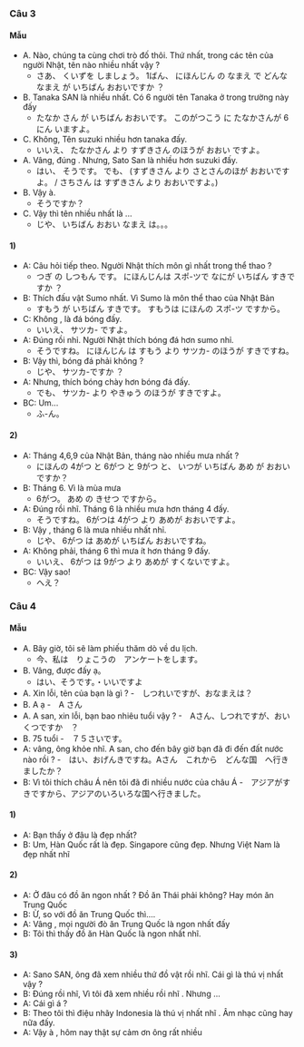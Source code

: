 ### Câu 3
#### Mẫu
- A. Nào, chúng ta cùng chơi trò đố thôi. Thứ nhất, trong các tên của người Nhật, tên nào nhiều nhất vậy ?
  - さあ、 くいずを しましょう。 1ばん、 にほんじん の なまえ で どんな なまえ が いちばん おおいですか ？
- B. Tanaka SAN là nhiều nhất. Có 6 người tên Tanaka ở trong trường này đấy
  - たなか さん が  いちばん おおいです。 このがつこう に たなかさんが 6にん いますよ。
- C. Không, Tên suzuki nhiều hơn tanaka đấy.
  - いいえ、 たなかさん より すずきさん のほうが おおい ですよ。
- A. Vâng, đúng . Nhưng, Sato San là nhiều hơn suzuki đấy.
  - はい、 そうです。 でも、 (すずきさん より さとさんのほが おおいですよ。 / さちさん は すずきさん より おおいですよ。)
- B. Vậy à.
  - そうですか？
- C. Vậy thì tên nhiều nhất là ...
  - じや、 いちばん おおい なまえ は。。。
#### 1)
- A: Câu hỏi tiếp theo. Người Nhật thích môn gì nhất trong thể thao ?
  - つぎ の しつもん です。  にほんじんは スポ-ツで なにが いちばん すきですか ？
- B: Thích đấu vật Sumo nhất. Vì Sumo là môn thể thao của Nhật Bản
  - すもう が いちばん すきです。 すもうは にほんの スポ-ツ ですから。
- C: Không , là đá bóng đấy.
  - いいえ、 サツカ- ですよ。
- A: Đúng rồi nhỉ. Người Nhật thích bóng đá hơn sumo nhỉ.
  - そうですね。 にほんじん は すもう より  サツカ- のほうが すきですね。
- B: Vậy thì, bóng đá phải không ?
  - じや、 サツカ-ですか ？
- A: Nhưng, thích bóng chày hơn bóng đá đấy.
  - でも、 サツカ- より やきゅう のほうが すきですよ。
- BC: Um...
  - ふ-ん。
#### 2) 
- A: Tháng 4,6,9 của Nhật Bản, tháng nào nhiều mưa nhất ?
  - にほんの 4がつ と 6がつ と  9がつ と、 いつが いちばん あめ が おおいですか？
- B: Tháng 6. Vì là mùa mưa
  - 6がつ。 あめ の きせつ ですから。
- A: Đúng rồi nhĩ. Tháng 6 là nhiều mưa hơn tháng 4 đấy.
  - そうですね。 6がつは 4がつ より あめが おおいですよ。
- B: Vậy , tháng 6  là mưa nhiều nhất nhỉ.
  - じや、 6がつ は あめが いちばん おおいですね。
- A: Không phải, tháng 6 thì mưa ít hơn tháng 9 đấy.
  - いいえ、 6がつ は 9がつ より あめが すくないですよ。
- BC: Vậy sao!
  - へえ？
   
### Câu 4
#### Mẫu
- A. Bây giờ, tôi sẽ làm phiếu thăm dò về du lịch.
  - 今、私は　りょこうの　アンケートをします。
- B. Vâng, được đấy ạ。
  - はい、そうです。・いいですよ
- A. Xin lỗi, tên của bạn là gì ?
  -　しつれいですが、おなまえは？ 
- B. A ạ
  -　A さん 
- A. A san, xin lỗi, bạn bao nhiêu tuổi vậy ?
  -　Aさん、しつれですが、おいくつですか　？ 
- B. 75 tuổi
  -　７５さいです。 
- A: vâng, ông khỏe nhĩ. A san, cho đến bây giờ bạn đã đi đến đất nước nào rồi ?
  -　はい、おげんきですね。Aさん　これから　どんな国　へ行きましたか？ 
- B: Vì tôi thích châu Á nên tôi đã đi nhiều nước của châu Á
  -　アジアがすきですから、アジアのいろいろな国へ行きました。 
#### 1)
- A: Bạn thấy ở đâu là đẹp nhất?
- B: Um, Hàn Quốc rất là đẹp. Singapore cũng đẹp. Nhưng Việt Nam là đẹp nhất nhĩ 
#### 2) 
- A: Ở đâu có đồ ăn ngon nhất ? Đồ ăn Thái phải không? Hay món ăn Trung Quốc 
- B: Ừ, so với đồ ăn Trung Quốc thì....
- A: Vâng , mọi người đò ăn Trung Quốc là ngon nhất đấy
- B: Tôi thì thấy đồ ăn Hàn Quốc là ngon nhất nhĩ.
#### 3)
- A: Sano SAN, ông đã xem nhiều thứ đồ vật rồi nhĩ. Cái gì là thú vị nhất vậy ?
- B: Đúng rồi nhĩ, Vì tôi đã xem nhiều rồi nhĩ . Nhưng ...
- A: Cái gì á ?
- B: Theo tôi thì điệu nhãy Indonesia là thú vị nhất nhĩ . Âm nhạc cũng hay nữa đấy.
- A: Vậy à , hôm nay thật sự cảm ơn ông rất nhiều 
